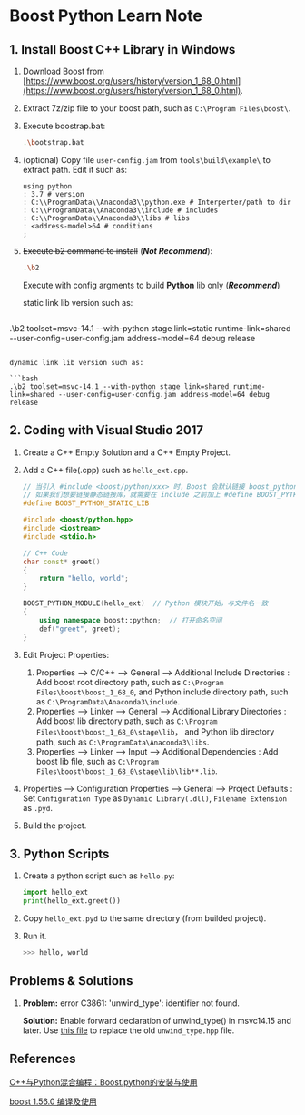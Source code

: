 # Boost Python Learn Note

## 1. Install Boost C++ Library in Windows

1. Download Boost from [https://www.boost.org/users/history/version_1_68_0.html](https://www.boost.org/users/history/version_1_68_0.html).

2. Extract 7z/zip file to your boost path, such as `C:\Program Files\boost\`.

3. Execute boostrap.bat:

   ```bash
   .\bootstrap.bat
   ```

4. (optional) Copy file `user-config.jam` from `tools\build\example\` to extract path. Edit it such as:

   ```jam
   using python
   : 3.7 # version
   : C:\\ProgramData\\Anaconda3\\python.exe # Interperter/path to dir
   : C:\\ProgramData\\Anaconda3\\include # includes
   : C:\\ProgramData\\Anaconda3\\libs # libs
   : <address-model>64 # conditions
   ;
   ```

5. ~~Execute b2 command to install~~ (***Not Recommend***):

   ```bash
   .\b2
   ```

   Execute with config argments to build **Python** lib only (***Recommend***) 

   static link lib version such as:
   
   ```bash
.\b2 toolset=msvc-14.1 --with-python stage link=static runtime-link=shared --user-config=user-config.jam address-model=64 debug release
   ```
   
   dynamic link lib version such as:
   
   ```bash
   .\b2 toolset=msvc-14.1 --with-python stage link=shared runtime-link=shared --user-config=user-config.jam address-model=64 debug release
   ```

## 2. Coding with Visual Studio 2017

1. Create a C++ Empty Solution and a C++ Empty Project.

2. Add a C++ file(.cpp) such as `hello_ext.cpp`.

   ```C++
   // 当引入 #include <boost/python/xxx> 时，Boost 会默认链接 boost_python 动态链接库，
   // 如果我们想要链接静态链接库，就需要在 include 之前加上 #define BOOST_PYTHON_STATIC_LIB
   #define BOOST_PYTHON_STATIC_LIB
   
   #include <boost/python.hpp>
   #include <iostream>
   #include <stdio.h>
   
   // C++ Code
   char const* greet()
   {
       return "hello, world";
   }
   
   BOOST_PYTHON_MODULE(hello_ext)  // Python 模块开始，与文件名一致
   {
       using namespace boost::python;  // 打开命名空间
       def("greet", greet);
   }
   ```

3. Edit Project Properties:
   1. Properties --> C/C++ --> General --> Additional Include Directories :  Add boost root directory path, such as `C:\Program Files\boost\boost_1_68_0`, and Python include directory path, such as `C:\ProgramData\Anaconda3\include`.
   2. Properties --> Linker --> General --> Additional Library Directories :  Add boost lib directory path, such as `C:\Program Files\boost\boost_1_68_0\stage\lib`， and Python lib directory path, such as `C:\ProgramData\Anaconda3\libs`.
   3. Properties --> Linker --> Input --> Additional Dependencies :  Add boost lib file, such as `C:\Program Files\boost\boost_1_68_0\stage\lib\lib**.lib`.
4. Properties --> Configuration Properties --> General --> Project Defaults :  Set `Configuration Type` as `Dynamic Library(.dll)`, `Filename Extension` as `.pyd`.
   
4. Build the project.

## 3. Python Scripts

1. Create a python script such as `hello.py`:

   ```python
   import hello_ext
   print(hello_ext.greet())
   ```

2. Copy `hello_ext.pyd` to the same directory (from builded project).

3. Run it.

   ```bash
   >>> hello, world
   ```

## Problems & Solutions

1. **Problem:** error C3861: 'unwind_type': identifier not found.

   **Solution:** Enable forward declaration of unwind_type() in msvc14.15 and later. Use [this file](https://github.com/boostorg/python/commit/0d0cd711a764a3b32d2cd19a1049eb9f36b4fd06) to replace the old `unwind_type.hpp` file.

## References

[C++与Python混合编程：Boost.python的安装与使用](https://www.jianshu.com/p/5ccf00a6ca28)

[boost 1.56.0 编译及使用](https://www.cnblogs.com/zhcncn/p/3950477.html)

